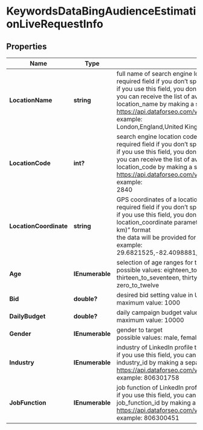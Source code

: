 # KeywordsDataBingAudienceEstimationLiveRequestInfo


## Properties

| Name | Type | Description | Notes |
|------------ | ------------- | ------------- | -------------|
**LocationName** | **string** | full name of search engine location<br>required field if you don’t specify location_code or location_coordinate<br>if you use this field, you don’t need to specify location_code or location_coordinate<br>you can receive the list of available locations of the search engine with their location_name by making a separate request to https://api.dataforseo.com/v3/keywords_data/bing/locations<br>example:<br>London,England,United Kingdom |[optional]|
**LocationCode** | **int?** | search engine location code<br>required field if you don’t specify location_name or location_coordinate<br>if you use this field, you don’t need to specify location_name or location_coordinate<br>you can receive the list of available locations of the search engines with their location_code by making a separate request to https://api.dataforseo.com/v3/keywords_data/bing/locations<br>example:<br>2840 |[optional]|
**LocationCoordinate** | **string** | GPS coordinates of a location<br>required field if you don’t specify location_name or location_code<br>if you use this field, you don’t need to specify location_name or location_code<br>location_coordinate parameter should be specified in the “latitude,longitude,radius (in km)” format<br>the data will be provided for the country the specified coordinates belong to<br>example:<br>29.6821525,-82.4098881,100 |[optional]|
**Age** | **IEnumerable<string>** | selection of age ranges for targeting<br>possible values: eighteen_to_twenty_four, fifty_to_sixty_four, sixty_five_and_above, thirteen_to_seventeen, thirty_five_to_forty_nine, twenty_five_to_thirty_four, unknown, zero_to_twelve |[optional]|
**Bid** | **double?** | desired bid setting value in USD<br>maximum value: 1000 |[optional]|
**DailyBudget** | **double?** | daily campaign budget value in USD<br>maximum value: 10000 |[optional]|
**Gender** | **IEnumerable<string>** | gender to target<br>possible values: male, female, unknown |[optional]|
**Industry** | **IEnumerable<string>** | industry of LinkedIn profile targeting<br>if you use this field, you can receive the list of available industry names  with industry_id by making a separate request to the https://api.dataforseo.com/v3/keywords_data/bing/audience_estimation/industries<br>example: 806301758 |[optional]|
**JobFunction** | **IEnumerable<string>** | job function of LinkedIn profile targeting<br>if you use this field, you can receive the list of available job function names  with job_function_id by making a separate request to the https://api.dataforseo.com/v3/keywords_data/bing/audience_estimation/job_functions<br>example: 806300451 |[optional]|